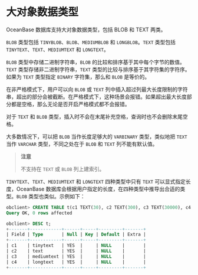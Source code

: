 # 大对象数据类型 

OceanBase 数据库支持大对象数据类型，包括 BLOB 和 TEXT 两类。

`BLOB` 类型包括 `TINYBLOB`、`BLOB`、`MEDIUMBLOB` 和 `LONGBLOB`。`TEXT` 类型包括 `TINYTEXT`、`TEXT`、`MEDIUMTEXT` 和 `LONGTEXT`。

`BLOB` 类型中存储二进制字符串，`BLOB` 的比较和排序基于其中每个字节的数值。`TEXT` 类型存储非二进制字符串，`TEXT` 类型的比较与排序基于其字符集的字符序。如果为 `TEXT` 类型指定 `BINARY` 字符集，那么和 `BLOB` 是等价的。

在非严格模式下，用户可以向 `BLOB` 或 `TEXT` 列中插入超过列最大长度限制的字符串，超出的部分会被截断。在严格模式下，这种场景会报错。如果超出最大长度部分都是空格，那么无论是否开启严格模式都不会报错。

对于 `TEXT` 和 `BLOB` 类型，插入时不会在末尾补充空格，查询时也不会删除末尾空格。

大多数情况下，可以把 `BLOB` 当作长度足够大的 `VARBINARY` 类型，类似地把 `TEXT` 当作 `VARCHAR` 类型，不同之处在于 `BLOB` 和 `TEXT` 列不能有默认值。

>**注意**
>
>不支持在 `TEXT` 或 `BLOB` 列上建索引。

`TINYTEXT`、`TEXT`、`MEDIUMTEXT` 和 `LONGTEXT` 四种类型中只有 `TEXT` 可以显式指定长度，OceanBase 数据库会根据用户指定的长度，在四种类型中推导出合适的类型。`BLOB` 类型也类似。示例如下：

```sql
obclient> CREATE TABLE t(c1 TEXT(30), c2 TEXT(300), c3 TEXT(30000), c4 TEXT(10000000));
Query OK, 0 rows affected

obclient> DESC t;
+-------+------------+------+-----+---------+-------+
| Field | Type       | Null | Key | Default | Extra |
+-------+------------+------+-----+---------+-------+
| c1    | tinytext   | YES  |     | NULL    |       |
| c2    | text       | YES  |     | NULL    |       |
| c3    | mediumtext | YES  |     | NULL    |       |
| c4    | longtext   | YES  |     | NULL    |       |
+-------+------------+------+-----+---------+-------+
```


